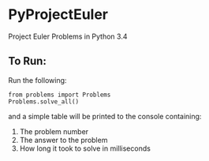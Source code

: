 # PyProjectEuler
Project Euler Problems in Python 3.4

## To Run:
Run the following:
```
from problems import Problems
Problems.solve_all()
```
and a simple table will be printed to the console containing:
 1. The problem number
 2. The answer to the problem
 3. How long it took to solve in milliseconds
